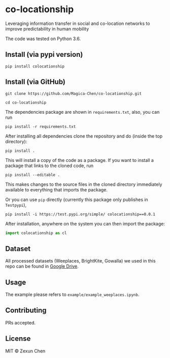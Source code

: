 # co-locationship

Leveraging information transfer in social and co-location networks to improve predictability in human mobility

The code was tested on Python 3.6.

## Install (via pypi version)

```
pip install colocationship
```

## Install (via GitHub)

```
git clone https://github.com/Magica-Chen/co-locationship.git

cd co-locationship
```

The dependencies package are shown in `requirements.txt`, also, you can run 

```
pip install -r requirements.txt
```

After installing all dependencies clone the repository and do (inside the top directory):

```
pip install . 
```

This will install a copy of the code as a package. If you want to install a package that links to the cloned code, run

```
pip install --editable .
```

This makes changes to the source files in the cloned directory immediately available to everything that imports the package.

Or you can use `pip` directly (currently this package only publishes in `Testpypi`), 

```
pip install -i https://test.pypi.org/simple/ colocationship==0.0.1
```

After installation, anywhere on the system you can then import the package:

```python
import colocationship as cl
```

## Dataset

All processed datasets (Weeplaces, BrightKite, Gowalla) we used in this repo can be found in [Google Drive](https://drive.google.com/drive/folders/1C71Atf4x7eTAEazAPehih5_zkBqqfX4M?usp=sharing).

## Usage

The example please refers to `example/example_weeplaces.ipynb`.

## Contributing

PRs accepted.

## License

MIT © Zexun Chen